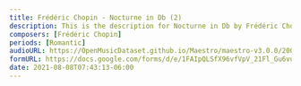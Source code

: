 ```yaml
---
title: Frédéric Chopin - Nocturne in Db (2)
description: This is the description for Nocturne in Db by Frédéric Chopin
composers: [Frédéric Chopin]
periods: [Romantic]
audioURL: https://OpenMusicDataset.github.io/Maestro/maestro-v3.0.0/2006/MIDI-Unprocessed_19_R1_2006_01-07_ORIG_MID--AUDIO_19_R1_2006_07_Track07_wav.midi
formURL: https://docs.google.com/forms/d/e/1FAIpQLSfX96vfVpV_21Fl_Gu6vud_B4mcp4lFDTIjby6KqvO-l8s3sQ/viewform
date: 2021-08-08T07:43:13-06:00
---
```

